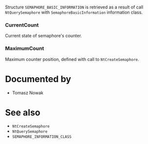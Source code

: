Structure `SEMAPHORE_BASIC_INFORMATION` is retrieved as a result of call `NtQuerySemaphore` with `SemaphoreBasicInformation` information class.

### CurrentCount

Current state of semaphore's counter.

### MaximumCount

Maximum counter position, defined with call to `NtCreateSemaphore`.

# Documented by

* Tomasz Nowak

# See also

* `NtCreateSemaphore`
* `NtQuerySemaphore`
* `SEMAPHORE_INFORMATION_CLASS`
